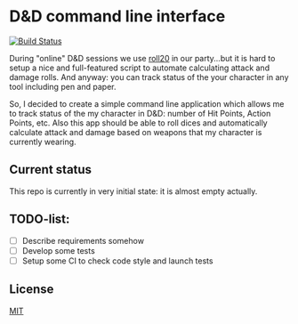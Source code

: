 # D&D command line interface

[![Build Status](https://travis-ci.com/AlexeySachkov/dndcmd.svg?branch=master)](https://travis-ci.com/AlexeySachkov/dndcmd)

During "online" D&D sessions we use [roll20][roll20] in our party...but it is hard to setup a nice and
full-featured script to automate calculating attack and damage rolls. And anyway: you can
track status of the your character in any tool including pen and paper.

So, I decided to create a simple command line application which allows me to track status
of the my character in D&D: number of Hit Points, Action Points, etc. Also this app should
be able to roll dices and automatically calculate attack and damage based on weapons that my
character is currently wearing.

## Current status

This repo is currently in very initial state: it is almost empty actually.

## TODO-list:

- [ ] Describe requirements somehow
- [ ] Develop some tests
- [ ] Setup some CI to check code style and launch tests

## License

[MIT](LICENSE)




[roll20]: https://roll20.net/
